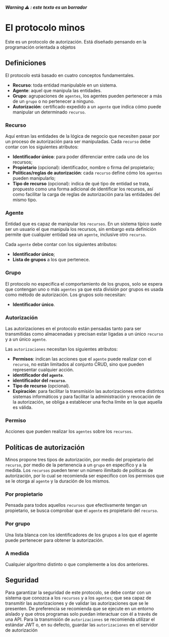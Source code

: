 ***Warning ⚠️ ️: este texto es un borrador***
# El protocolo minos

Este es un protocolo de autorización. Está diseñado pensando en la programación orientada a objetos

## Definiciones

El protocolo está basado en cuatro conceptos fundamentales.

* **Recurso**: toda entidad manipulable en un sistema.
* **Agente**: aquel que manipula las entidades.
* **Grupo**: agrupaciones de `agentes`, los agentes pueden pertenecer a más de un `grupo` o no pertenecer a ninguno.
* **Autorización**: certificado expedido a un `agente` que indica cómo puede manipular un determinado `recurso`.

### Recurso

Aquí entran las entidades de la lógica de negocio que necesiten pasar por un proceso de autorización para ser manipuladas. Cada `recurso` debe contar con los siguientes atributos:

* **Identificador único**: para poder diferenciar entre cada uno de los recursos;
* **Propietario** (opcional): identificador, nombre o firma del propietario;
* **Políticas/reglas de autorización**: cada `recurso` define cómo los `agentes` pueden manipularlo;
* **Tipo de recurso** (opcional): indica de qué tipo de entidad se trata, propuesto como una forma adicional de identificar los recursos, así como facilitar la carga de reglas de autorización para las entidades del mismo tipo.

### Agente

Entidad que es capaz de manipular los `recursos`. En un sistema típico suele ser un usuario el que manipula los recursos, sin embargo esta definición permite que cualquier entidad sea un `agente`, inclusive otro `recurso`.

Cada `agente` debe contar con los siguientes atributos:

* **Identificador único**;
* **Lista de grupos** a los que pertenece.

### Grupo

El protocolo no especifica el comportamiento de los grupos, solo se espera que contengan uno o más `agentes` ya que esta división por grupos es usada como método de autorización. Los grupos solo necesitan:

* **Identificador único**.

### Autorización

Las autorizaciones en el protocolo están pensadas tanto para ser transmitidas como almacenadas y precisan estar ligadas a un único `recurso` y a un único `agente`. 

Las `autorizaciones` necesitan los siguientes atributos:

* **Permisos**: indican las acciones que el `agente` puede realizar con el `recurso`, no están limitados al conjunto CRUD, sino que pueden representar cualquier acción.
* **identificador del `agente`**.
* **identificador del `recurso`**.
* **Tipo de recurso** (opcional).
* **Expiración**: para facilitar la transmisión las autorizaciones entre distintos sistemas informáticos y para facilitar la administración y revocación de la autorización, se obliga a establecer una fecha límite en la que aquella es válida.

### Permiso

Acciones que pueden realizar los `agentes` sobre los `recursos`. 

## Políticas de autorización

Minos propone tres tipos de autorización, por medio del propietario del `recurso`, por medio de la pertenencia a un `grupo` en específico y a la medida. Los `recursos` pueden tener un número ilimitado de políticas de autorización, por lo cual se recomienda ser específico con los permisos que se le otorga al `agente` y la duración de los mismos.

### Por propietario

Pensada para todos aquellos `recursos` que efectivamente tengan un propietario, se busca comprobar que el `agente` es propietario del `recurso`.

### Por grupo

Una lista blanca con los identificadores de los grupos a los que el agente puede pertenecer para obtener la autorización. 

### A medida

Cualquier algoritmo distinto o que complemente a los dos anteriores.

## Seguridad 

Para garantizar la seguridad de este protocolo, se debe contar con un sistema que conozca a los `recursos` y a los `agentes`; que sea capaz de transmitir las autorizaciones y de validar las autorizaciones que se le presenten. De preferencia se recomienda que se ejecute en un entorno aislado y que otros programas solo puedan interactuar con él a través de una API. Para la transmisión de `autorizaciones` se recomienda utilizar el estándar JWT o, en su defecto, guardar las `autorizaciones` en el servidor de autorización

